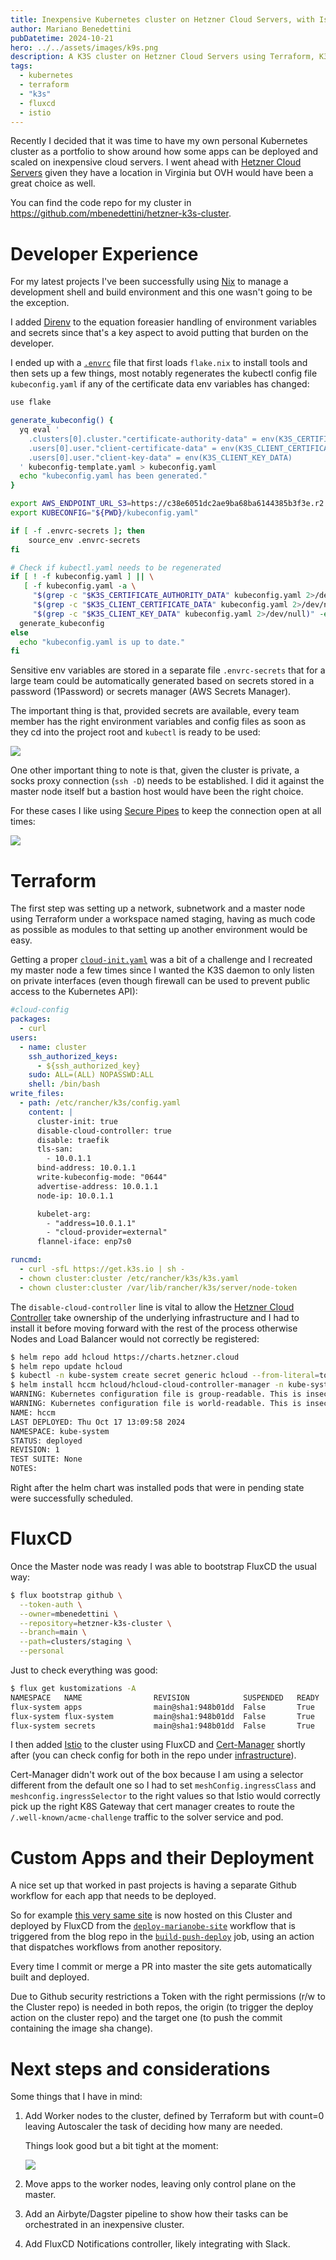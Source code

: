 ```yaml
---
title: Inexpensive Kubernetes cluster on Hetzner Cloud Servers, with Istio and FluxCD
author: Mariano Benedettini
pubDatetime: 2024-10-21
hero: ../../assets/images/k9s.png
description: A K3S cluster on Hetzner Cloud Servers using Terraform, K3S and FluxCD.
tags:
  - kubernetes
  - terraform
  - "k3s"
  - fluxcd
  - istio
---
```


Recently I decided that it was time to have my own personal Kubernetes cluster
as a portfolio to show around how some apps can be deployed and scaled on
inexpensive cloud servers. I went ahead with
[Hetzner Cloud Servers](https://www.hetzner.com/cloud/) given they have a
location in Virginia but OVH would have been a great choice as well.

You can find the code repo for my cluster in
https://github.com/mbenedettini/hetzner-k3s-cluster.

# Developer Experience

For my latest projects I've been successfully using [Nix](https://nixos.org/) to
manage a development shell and build environment and this one wasn't going to be
the exception.

I added [Direnv](https://direnv.net/) to the equation foreasier handling of
environment variables and secrets since that's a key aspect to avoid putting
that burden on the developer.

I ended up with a
[`.envrc`](https://github.com/mbenedettini/hetzner-k3s-cluster/blob/main/.envrc)
file that first loads `flake.nix` to install tools and then sets up a few
things, most notably regenerates the kubectl config file `kubeconfig.yaml` if
any of the certificate data env variables has changed:

```bash title=".envrc"
use flake

generate_kubeconfig() {
  yq eval '
    .clusters[0].cluster."certificate-authority-data" = env(K3S_CERTIFICATE_AUTHORITY_DATA) |
    .users[0].user."client-certificate-data" = env(K3S_CLIENT_CERTIFICATE_DATA) |
    .users[0].user."client-key-data" = env(K3S_CLIENT_KEY_DATA)
  ' kubeconfig-template.yaml > kubeconfig.yaml
  echo "kubeconfig.yaml has been generated."
}

export AWS_ENDPOINT_URL_S3=https://c38e6051dc2ae9ba68ba6144385b3f3e.r2.cloudflarestorage.com/terraform-state-hetzner-k3s-cluster
export KUBECONFIG="${PWD}/kubeconfig.yaml"

if [ -f .envrc-secrets ]; then
    source_env .envrc-secrets
fi

# Check if kubectl.yaml needs to be regenerated
if [ ! -f kubeconfig.yaml ] || \
   [ -f kubeconfig.yaml -a \
     "$(grep -c "$K3S_CERTIFICATE_AUTHORITY_DATA" kubeconfig.yaml 2>/dev/null)" -eq 0 -o \
     "$(grep -c "$K3S_CLIENT_CERTIFICATE_DATA" kubeconfig.yaml 2>/dev/null)" -eq 0 -o \
     "$(grep -c "$K3S_CLIENT_KEY_DATA" kubeconfig.yaml 2>/dev/null)" -eq 0 ]; then
  generate_kubeconfig
else
  echo "kubeconfig.yaml is up to date."
fi
```

Sensitive env variables are stored in a separate file `.envrc-secrets` that for
a large team could be automatically generated based on secrets stored in a
password (1Password) or secrets manager (AWS Secrets Manager).

The important thing is that, provided secrets are available, every team member
has the right environment variables and config files as soon as they cd into the
project root and `kubectl` is ready to be used:

![](../../assets/images/screenshots/direnv.png)

One other important thing to note is that, given the cluster is private, a socks
proxy connection (`ssh -D`) needs to be established. I did it against the master
node itself but a bastion host would have been the right choice.

For these cases I like using
[Secure Pipes](https://www.opoet.com/pyro/index.php) to keep the connection open
at all times:

![](../../assets/images/screenshots/securepipes.png)

# Terraform

The first step was setting up a network, subnetwork and a master node using
Terraform under a workspace named staging, having as much code as possible as
modules to that setting up another environment would be easy.

Getting a proper [`cloud-init.yaml`](https://cloud-init.io/) was a bit of a
challenge and I recreated my master node a few times since I wanted the K3S
daemon to only listen on private interfaces (even though firewall can be used to
prevent public access to the Kubernetes API):

```yaml title="master-cloud-init.yaml"
#cloud-config
packages:
  - curl
users:
  - name: cluster
    ssh_authorized_keys: 
      - ${ssh_authorized_key}
    sudo: ALL=(ALL) NOPASSWD:ALL
    shell: /bin/bash
write_files:
  - path: /etc/rancher/k3s/config.yaml
    content: |
      cluster-init: true
      disable-cloud-controller: true
      disable: traefik
      tls-san:
        - 10.0.1.1
      bind-address: 10.0.1.1
      write-kubeconfig-mode: "0644"
      advertise-address: 10.0.1.1
      node-ip: 10.0.1.1

      kubelet-arg:
        - "address=10.0.1.1"
        - "cloud-provider=external"
      flannel-iface: enp7s0

runcmd:
  - curl -sfL https://get.k3s.io | sh -
  - chown cluster:cluster /etc/rancher/k3s/k3s.yaml
  - chown cluster:cluster /var/lib/rancher/k3s/server/node-token
```

The `disable-cloud-controller` line is vital to allow the
[Hetzner Cloud Controller](https://github.com/hetznercloud/hcloud-cloud-controller-manager)
take ownership of the underlying infrastructure and I had to install it before
moving forward with the rest of the process otherwise Nodes and Load Balancer
would not correctly be registered:

```bash
$ helm repo add hcloud https://charts.hetzner.cloud
$ helm repo update hcloud
$ kubectl -n kube-system create secret generic hcloud --from-literal=token=$HCLOUD_TOKEN --from-literal=network=k3s-cluster
$ helm install hccm hcloud/hcloud-cloud-controller-manager -n kube-system -f hccm-values.yaml
WARNING: Kubernetes configuration file is group-readable. This is insecure. Location: /Users/mariano/work/hetzner-k3s-cluster/kubeconfig.yaml
WARNING: Kubernetes configuration file is world-readable. This is insecure. Location: /Users/mariano/work/hetzner-k3s-cluster/kubeconfig.yaml
NAME: hccm
LAST DEPLOYED: Thu Oct 17 13:09:58 2024
NAMESPACE: kube-system
STATUS: deployed
REVISION: 1
TEST SUITE: None
NOTES:
```

Right after the helm chart was installed pods that were in pending state were
successfully scheduled.

# FluxCD

Once the Master node was ready I was able to bootstrap FluxCD the usual way:

```bash
$ flux bootstrap github \
  --token-auth \
  --owner=mbenedettini \
  --repository=hetzner-k3s-cluster \
  --branch=main \
  --path=clusters/staging \
  --personal
```

Just to check everything was good:

```bash
$ flux get kustomizations -A
NAMESPACE  	NAME             	REVISION          	SUSPENDED	READY	MESSAGE
flux-system	apps             	main@sha1:948b01dd	False    	True 	Applied revision: main@sha1:948b01dd
flux-system	flux-system      	main@sha1:948b01dd	False    	True 	Applied revision: main@sha1:948b01dd
flux-system	secrets          	main@sha1:948b01dd	False    	True 	Applied revision: main@sha1:948b01dd
```

I then added [Istio](https://istio.io/) to the cluster using FluxCD and
[Cert-Manager](https://cert-manager.io/) shortly after (you can check config for
both in the repo under
[infrastructure](https://github.com/mbenedettini/hetzner-k3s-cluster/tree/main/infrastructure)).

Cert-Manager didn't work out of the box because I am using a selector different
from the default one so I had to set `meshConfig.ingressClass` and
`meshconfig.ingressSelector` to the right values so that Istio would correctly
pick up the right K8S Gateway that cert manager creates to route the
`/.well-known/acme-challenge` traffic to the solver service and pod.

# Custom Apps and their Deployment

A nice set up that worked in past projects is having a separate Github workflow
for each app that needs to be deployed.

So for example
[this very same site](https://github.com/mbenedettini/hetzner-k3s-cluster/tree/main/apps/staging/marianobe-site)
is now hosted on this Cluster and deployed by FluxCD from the
[`deploy-marianobe-site`](https://github.com/mbenedettini/hetzner-k3s-cluster/blob/main/.github/workflows/deploy-marianobe-site.yaml)
workflow that is triggered from the blog repo in the
[`build-push-deploy`](https://github.com/mbenedettini/blog/blob/master/.github/workflows/docker-build-push-deploy.yml#L38)
job, using an action that dispatches workflows from another repository.

Every time I commit or merge a PR into master the site gets automatically built
and deployed.

Due to Github security restrictions a Token with the right permissions (r/w to
the Cluster repo) is needed in both repos, the origin (to trigger the deploy
action on the cluster repo) and the target one (to push the commit containing
the image sha change).

# Next steps and considerations

Some things that I have in mind:

1. Add Worker nodes to the cluster, defined by Terraform but with count=0
   leaving Autoscaler the task of deciding how many are needed.

   Things look good but a bit tight at the moment:

   ![](../../assets/images/screenshots/k9s.png)

2. Move apps to the worker nodes, leaving only control plane on the master.
3. Add an Airbyte/Dagster pipeline to show how their tasks can be orchestrated
   in an inexpensive cluster.
4. Add FluxCD Notifications controller, likely integrating with Slack.
